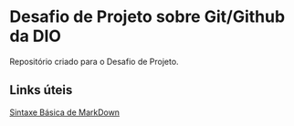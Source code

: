 # Desafio de Projeto sobre Git/Github da DIO 
Repositório criado para o Desafio de Projeto.

## Links úteis
[Sintaxe Básica de MarkDown](https://www.markdownguide.org/getting-started/)

